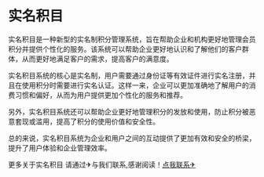# 实名积目

实名积目是一种新型的实名制积分管理系统，旨在帮助企业和机构更好地管理会员积分并提供个性化的服务。该系统可以帮助企业更好地认识和了解他们的客户群体，从而更好地满足客户的需求，提高客户的满意度。

实名积目系统的核心是实名制，用户需要通过身份证等有效证件进行实名注册，并且在使用积分时需要进行实名认证。这样一来，企业可以更加准确地了解用户的消费习惯和偏好，从而为用户提供更加个性化的服务和推荐。

另外，实名积目系统还可以帮助企业更好地管理积分的发放和使用，防止积分被恶意套现或滥用，提高了积分的使用价值和安全性。

总的来说，实名积目系统为企业和用户之间的互动提供了更加有效和安全的桥梁，提升了用户体验和企业管理效率。

更多关于实名积目 请通过✈与我们联系,感谢阅读！[点我联系✈](https://docs.G208.com)